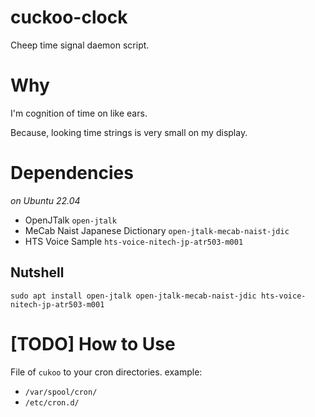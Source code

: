 # cuckoo-clock
Cheep time signal daemon script.

# Why
I'm cognition of time on like ears.

Because, looking time strings is very small on my display.

# Dependencies

*on Ubuntu 22.04*

* OpenJTalk `open-jtalk`
* MeCab Naist Japanese Dictionary `open-jtalk-mecab-naist-jdic`
* HTS Voice Sample `hts-voice-nitech-jp-atr503-m001`

## Nutshell

``` shell
sudo apt install open-jtalk open-jtalk-mecab-naist-jdic hts-voice-nitech-jp-atr503-m001
```

# [TODO] How to Use

File of `cukoo` to your cron directories. example:

* `/var/spool/cron/`
* `/etc/cron.d/`
